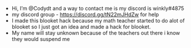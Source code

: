 - Hi, I’m @Codydt and a way to contact me is my discord is winkly#4875
- my discord group - https://discord.gg/tN22mJHdZw for help
- I made this blooket hack because my math teacher started to do alot of blooket so I just got an idea and made a hack for blooket.
- My name will stay unknown because of the teachers out there i know they would suspend me
